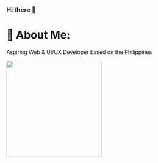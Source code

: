 ### Hi there 👋

# 💫 About Me:
Aspiring Web & UI/UX Developer based on the Philippines


<img align="middle" height="250" src="https://i.pinimg.com/originals/6d/35/71/6d3571ac3190e24b3f6c023a80a57c10.gif"/>
